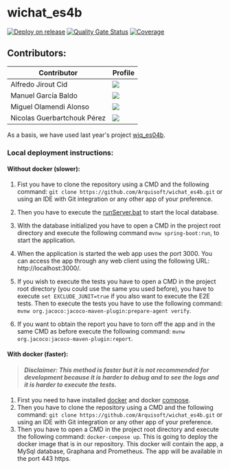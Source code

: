 # wichat_es4b

[![Deploy on release](https://github.com/Arquisoft/wichat_es4b/actions/workflows/release.yml/badge.svg)](https://github.com/Arquisoft/wichat_es4b/actions/workflows/release.yml)
[![Quality Gate Status](https://sonarcloud.io/api/project_badges/measure?project=Arquisoft_wichat_es4b&metric=alert_status)](https://sonarcloud.io/summary/overall?id=Arquisoft_wichat_es4b)
[![Coverage](https://sonarcloud.io/api/project_badges/measure?project=Arquisoft_wichat_es4b&metric=coverage)](https://sonarcloud.io/summary/overall?id=Arquisoft_wichat_es4b)

## Contributors:

| Contributor | Profile |
| ------------- | ------------- |
| Alfredo Jirout Cid  | <a href="https://github.com/UO288443"><img src="https://img.shields.io/badge/UO288443-Alfredo Jirout Cid-red"></a>  |
| Manuel García Baldo  | <a href="https://github.com/manugbd"><img src="https://img.shields.io/badge/manugbd-Manuel García Baldo-purple"></a>  |
| Miguel Olamendi Alonso  | <a href="https://github.com/uo285032"><img src="https://img.shields.io/badge/uo285032-Miguel Olamendi Alonso-green"></a>  |
| Nicolas Guerbartchouk Pérez  | <a href="https://github.com/NicolasGuerbartchoukPerez"><img src="https://img.shields.io/badge/NicolasGuerbartchoukPerez-Nicolas Guerbartchouk Pérez-blue"></a>  |

As a basis, we have used last year's project [wiq_es04b](https://github.com/Arquisoft/wiq_es04b).

### Local deployment instructions:

#### Without docker (slower):

1. Fist you have to clone the repository using a CMD and the following command: `git clone https://github.com/Arquisoft/wichat_es4b.git` or using an IDE with Git integration or any other app of your preference.

2. Then you have to execute the [runServer.bat](https://github.com/Arquisoft/wichat_es4b/blob/master/database/hsqldb/bin/runServer.bat) to start the local database.

3. With the database initialized you have to open a CMD in the project root directory and execute the following command `mvnw spring-boot:run`, to start the application.

4. When the application is started the web app uses the port 3000. You can access the app through any web client using the following URL: http://localhost:3000/.

5. If you wish to execute the tests you have to open a CMD in the project root directory (you could use the same you used before), you have to execute `set EXCLUDE_JUNIT=true` if you also want to execute the E2E tests. Then to execute the tests you have to use the following command: `mvnw org.jacoco:jacoco-maven-plugin:prepare-agent verify`.

6. If you want to obtain the report you have to torn off the app and in the same CMD as before execute the following command: `mvnw org.jacoco:jacoco-maven-plugin:report`.

#### With docker (faster):

> #### *Disclaimer: This method is faster but it is not recommended for development because it is harder to debug and to see the logs and it is harder to execute the tests.*

1. First you need to have installed [docker](https://www.docker.com/#build) and docker [compose](https://docs.docker.com/compose/install/).
2. Then you have to clone the repository using a CMD and the following command: `git clone https://github.com/Arquisoft/wichat_es4b.git` or using an IDE with Git integration or any other app of your preference.
3. Then you have to open a CMD in the project root directory and execute the following command: `docker-compose up`. This is going to deploy the docker image that is in our repository. This docker will contain the app, a MySql database, Graphana and Prometheus. The app will be available in the port 443 https.